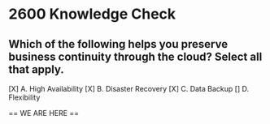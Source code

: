 # 2600 Knowledge Check

## Which of the following helps you preserve business continuity through the cloud? Select all that apply.

[X] A. High Availability
[X] B. Disaster Recovery
[X] C. Data Backup
[] D. Flexibility






== WE ARE HERE ==
